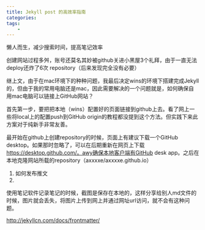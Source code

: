 ```yaml
---
title: Jekyll post 的高效率指南
categories: 
tags:
    - 
---
```


懒人而生，减少搜索时间，提高笔记效率



创建网站过程多舛，账号还莫名其妙被github关进小黑屋3个礼拜，由于一直无法deploy还炸了6次 repository（后来发现完全没有必要）



继上文，由于在mac环境下的种种问题，我最后决定wins的环境下搭建完成Jekyll的，但由于我的常用电脑还是mac，因此需要解决的一个问题就是，如何确保自用mac电脑可以链接上GitHub网站？



首先第一步，要把把本地（wins）配置好的页面链接到github上去。看了网上一些将local上的配置push到GitHub origin的教程都没提到这个方法。但实践下来此方案对于纯新手非常友善。



最开始在github上创建repository的时候，页面上有建议下载一个GitHub desktop。如果那时忽略了，可以在后期重新在网页上下载 https://desktop.github.com/。awy确保本地客户端有GitHub desk app。之后在本地克隆网站所载的repository（axxxxe/axxxxe.github.io）









1. 如何发布推文
2. 

使用笔记软件记录笔记的时候，截图是保存在本地的，这样分享给别人md文件的时候，图片就会丢失，将图片上传到网上并通过网址url访问，就不会有这种问题。

http://jekyllcn.com/docs/frontmatter/